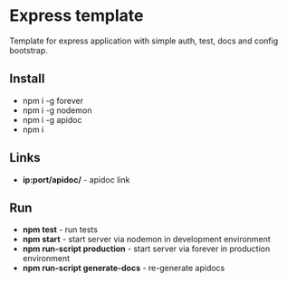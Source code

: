 # Express template

Template for express application with simple auth, test, docs and config bootstrap.

## Install

- npm i -g forever
- npm i -g nodemon
- npm i -g apidoc
- npm i

## Links

- **ip:port/apidoc/** - apidoc link

## Run

- **npm test** - run tests
- **npm start** - start server via nodemon in development environment
- **npm run-script production** - start server via forever in production environment
- **npm run-script generate-docs** - re-generate apidocs